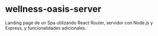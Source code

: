 # wellness-oasis-server
 Landing page de un Spa utilizando React Router, servidor con Node.js y Express, y funcionalidades adicionales.
